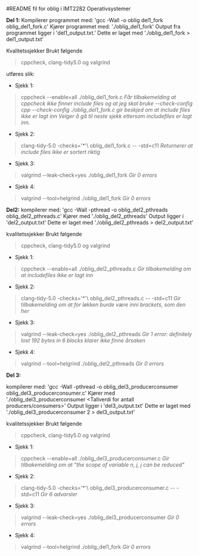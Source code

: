 #README fil for oblig i IMT2282 Operativsystemer

**Del 1:**
Kompilerer programmet med: 'gcc -Wall -o oblig del1_fork oblig_del1_fork.c'
Kjører programmet med: './oblig_del1_fork'
Output fra programmet ligger i 'del1_output.txt.' 
Dette er laget med './oblig_del1_fork > del1_output.txt'

Kvalitetssjekker
Brukt følgende
> cppcheck, clang-tidy5.0 og valgrind

utføres slik:

- Sjekk 1:
> cppcheck --enable=all ./oblig_del1_fork.c
*Får tilbakemelding at cppcheck ikke finner include files og at jeg skal bruke --check-config
cpp --check-config ./oblig_del1_fork.c gir beskjed om at include files ikke er lagt inn
Velger å gå til neste sjekk ettersom includefiles er lagt inn.*

- Sjekk 2:
> clang-tidy-5.0 -checks=\'*'\ oblig_del1_fork.c -- -std=c11
*Returnerer at include files ikke er sortert riktig*

- Sjekk 3:
> valgrind --leak-check=yes ./oblig_del1_fork
*Gir 0 errors*

- Sjekk 4:
> valgrind --tool=helgrind ./oblig_del1_fork
*Gir 0 errors*


**Del2:**
kompilerer med: 'gcc -Wall -pthread -o oblig_del2_pthreads oblig_del2_pthreads.c'
Kjører med './oblig_del2_pthreads'
Output ligger i 'del2_output.txt'
Dette er laget med './oblig_del2_pthreads > del2_output.txt'

kvalitetssjekker
Brukt følgende
> cppcheck, clang-tidy5.0 og valgrind

- Sjekk 1:
> cppcheck --enable=all ./oblig_del2_pthreads.c
*Gir tilbakemelding om at includefiles ikke er lagt inn*

- Sjekk 2:
> clang-tidy-5.0 -checks=\'*'\ oblig_del2_pthreads.c -- -std=c11
*Gir tilbakemelding om at for løkken burde være inni brackets, som den her*

- Sjekk 3:
> valgrind --leak-check=yes ./oblig_del2_pthreads
*Gir 1 error: definitely lost 192 bytes in 6 blocks
klarer ikke finne årsaken*

- Sjekk 4:
> valgrind --tool=helgrind ./oblig_del2_pthreads
*Gir 0 errors*


**Del 3:**

kompilerer med: 
'gcc -Wall -pthread -o oblig_del3_producerconsumer oblig_del3_producerconsumer.c'
Kjører med './oblig_del3_producerconsumer <Tallverdi for antall producers/consumers>'
Output ligger i 'del3_output.txt'
Dette er laget med './oblig_del3_producerconsumer 2 > del3_output.txt'

kvalitetssjekker
Brukt følgende
> cppcheck, clang-tidy5.0 og valgrind

- Sjekk 1:
> cppcheck --enable=all ./oblig_del3_producerconsumer.c
*Gir tilbakemelding om at "the scope of variable n, j, j can be reduced"*  

- Sjekk 2:
> clang-tidy-5.0 -checks=\'*'\ oblig_del3_producerconsumer.c -- -std=c11
*Gir 6 advarsler*

- Sjekk 3:
> valgrind --leak-check=yes ./oblig_del3_producerconsumer
*Gir 0 errors*

- Sjekk 4:
> valgrind --tool=helgrind ./oblig_del1_fork
*Gir 0 errors*


